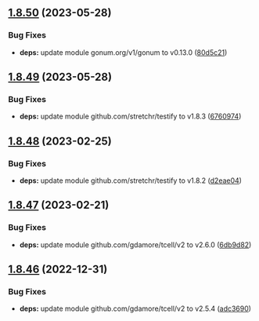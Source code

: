 ## [1.8.50](https://github.com/dds/aoc2019/compare/v1.8.49...v1.8.50) (2023-05-28)


### Bug Fixes

* **deps:** update module gonum.org/v1/gonum to v0.13.0 ([80d5c21](https://github.com/dds/aoc2019/commit/80d5c210c52d7f856bb8701878e036e4fa9ca88a))



## [1.8.49](https://github.com/dds/aoc2019/compare/v1.8.48...v1.8.49) (2023-05-28)


### Bug Fixes

* **deps:** update module github.com/stretchr/testify to v1.8.3 ([6760974](https://github.com/dds/aoc2019/commit/676097457bc995e5f2eaf27fce7074fb37d7fc6a))



## [1.8.48](https://github.com/dds/aoc2019/compare/v1.8.47...v1.8.48) (2023-02-25)


### Bug Fixes

* **deps:** update module github.com/stretchr/testify to v1.8.2 ([d2eae04](https://github.com/dds/aoc2019/commit/d2eae045d18a4293bb278a7bcf900afb0b81f550))



## [1.8.47](https://github.com/dds/aoc2019/compare/v1.8.46...v1.8.47) (2023-02-21)


### Bug Fixes

* **deps:** update module github.com/gdamore/tcell/v2 to v2.6.0 ([6db9d82](https://github.com/dds/aoc2019/commit/6db9d82a27831d3611bceccd16866cda7fe4a4ff))



## [1.8.46](https://github.com/dds/aoc2019/compare/v1.8.45...v1.8.46) (2022-12-31)


### Bug Fixes

* **deps:** update module github.com/gdamore/tcell/v2 to v2.5.4 ([adc3690](https://github.com/dds/aoc2019/commit/adc3690c4841b96eedbce58ae68d5839a0de85fb))



